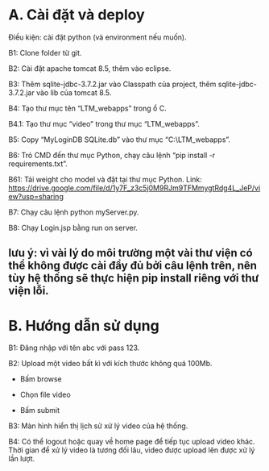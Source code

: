 # A.	Cài đặt và deploy

Điều kiện: cài đặt python (và environment nếu muốn).

B1: Clone folder từ git.

B2: Cài đặt apache tomcat 8.5, thêm vào eclipse.

B3: Thêm sqlite-jdbc-3.7.2.jar vào Classpath của project, thêm sqlite-jdbc-3.7.2.jar vào lib của tomcat 8.5.

B4: Tạo thư mục tên “LTM_webapps” trong ổ C.

B4.1: Tạo thư mục “video” trong thư mục “LTM_webapps”.

B5: Copy “MyLoginDB SQLite.db” vào thư mục “C:\\LTM_webapps”.

B6: Trỏ CMD đến thư mục Python, chạy câu lệnh “pip install -r requirements.txt”.

B61: Tải weight cho model và đặt tại thư mục Python.
Link: https://drive.google.com/file/d/1y7F_z3c5j0M9RJm9TFMmygtRdg4L_JeP/view?usp=sharing

B7: Chạy câu lệnh python myServer.py.

B8: Chạy Login.jsp bằng run on server.

## lưu ý: vì vài lý do môi trường một vài thư viện có thể không được cài đầy đủ bởi câu lệnh trên, nên tùy hệ thống sẽ thực hiện pip install riêng với thư viện lỗi.


# B.	Hướng dẫn sử dụng

B1: Đăng nhập với tên abc với pass 123.

B2: Upload một video bất kì với kích thước không quá 100Mb.

-	Bấm browse

-	Chọn file video

-	Bấm submit

B3: Màn hình hiển thị lịch sử xử lý video của hệ thống.

B4: Có thể logout hoặc quay về home page để tiếp tục upload video khác. Thời gian để xử lý video là tương đối lâu, video được upload lên được xử lý lần lượt.
